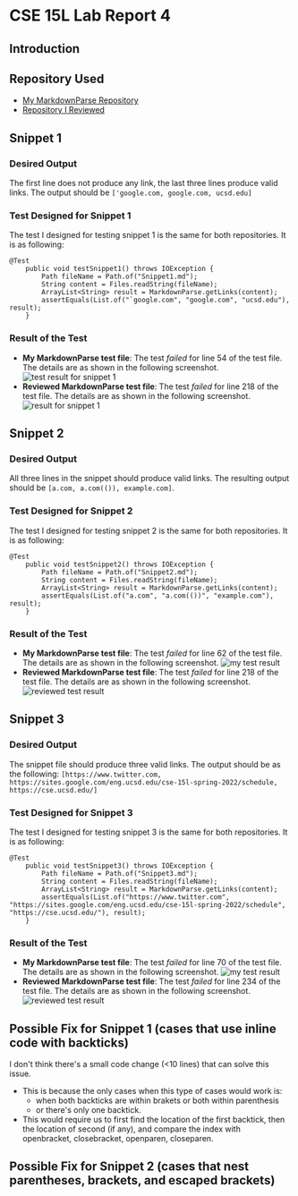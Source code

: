 # CSE 15L Lab Report 4
## Introduction

## Repository Used
- [My MarkdownParse Repository](https://github.com/fjiang316/markdown-parser-fork)
- [Repository I Reviewed](https://github.com/calistajlee/lab6-markdown-parser.git )

## Snippet 1 
### Desired Output
The first line does not produce any link, the last three lines produce valid links. The output should be `['google.com, google.com, ucsd.edu]`
### Test Designed for Snippet 1
The test I designed for testing snippet 1 is the same for both repositories. It is as following:
```
@Test
    public void testSnippet1() throws IOException {
        Path fileName = Path.of("Snippet1.md");
        String content = Files.readString(fileName);
        ArrayList<String> result = MarkdownParse.getLinks(content);
        assertEquals(List.of("`google.com", "google.com", "ucsd.edu"), result);
    }
```
### Result of the Test
- **My MarkdownParse test file**: The test *failed* for line 54 of the test file. The details are as shown in the following screenshot.
![test result for snippet 1](https://github.com/fjiang316/cse15l-lab-reports/blob/main/labreport4%20snippet1%20my%20test%20output.png?raw=true)
- **Reviewed MarkdownParse test file**: The test *failed* for line 218 of the test file. The details are as shown in the following screenshot.
![result for snippet 1](https://github.com/fjiang316/cse15l-lab-reports/blob/main/labreport4%20snippet1%20reviewed%20repo%20result.png?raw=true)

## Snippet 2
### Desired Output
All three lines in the snippet should produce valid links. The resulting output should be `[a.com, a.com(()), example.com]`.
### Test Designed for Snippet 2
The test I designed for testing snippet 2 is the same for both repositories. It is as following:
```
@Test
    public void testSnippet2() throws IOException {
        Path fileName = Path.of("Snippet2.md");
        String content = Files.readString(fileName);
        ArrayList<String> result = MarkdownParse.getLinks(content);
        assertEquals(List.of("a.com", "a.com(())", "example.com"), result);
    }
```
### Result of the Test
- **My MarkdownParse test file**: The test *failed* for line 62 of the test file. The details are as shown in the following screenshot.
![my test result](https://github.com/fjiang316/cse15l-lab-reports/blob/main/labreport4%20snippet2%20my%20test.png?raw=true)
- **Reviewed MarkdownParse test file**: The test *failed* for line 218 of the test file. The details are as shown in the following screenshot.
![reviewed test result](https://github.com/fjiang316/cse15l-lab-reports/blob/main/labreport4%20snippet2%20reviewed%20test.png?raw=true)

## Snippet 3
### Desired Output
The snippet file should produce three valid links. The output should be as the following: `[https://www.twitter.com, https://sites.google.com/eng.ucsd.edu/cse-15l-spring-2022/schedule, https://cse.ucsd.edu/]`
### Test Designed for Snippet 3
The test I designed for testing snippet 3 is the same for both repositories. It is as following:
```
@Test
    public void testSnippet3() throws IOException {
        Path fileName = Path.of("Snippet3.md");
        String content = Files.readString(fileName);
        ArrayList<String> result = MarkdownParse.getLinks(content);
        assertEquals(List.of("https://www.twitter.com", "https://sites.google.com/eng.ucsd.edu/cse-15l-spring-2022/schedule", "https://cse.ucsd.edu/"), result);
    }
```
### Result of the Test
- **My MarkdownParse test file**: The test *failed* for line 70 of the test file. The details are as shown in the following screenshot.
![my test result](https://github.com/fjiang316/cse15l-lab-reports/blob/main/labreport4%20snippet3%20my%20test.png?raw=true)
- **Reviewed MarkdownParse test file**: The test *failed* for line 234 of the test file. The details are as shown in the following screenshot.
![reviewed test result](https://github.com/fjiang316/cse15l-lab-reports/blob/main/labreport4%20snippet3%20reviewed%20test.png?raw=true)

## Possible Fix for Snippet 1 (cases that use inline code with backticks)
I don't think there's a small code change (<10 lines) that can solve this issue. 
- This is because the only cases when this type of cases would work is: 
    - when both backticks are within brakets or both within parenthesis
    - or there's only one backtick. 
- This would require us to first find the location of the first backtick, then the location of second (if any), and compare the index with openbracket, closebracket, openparen, closeparen.


## Possible Fix for Snippet 2 (cases that nest parentheses, brackets, and escaped brackets)